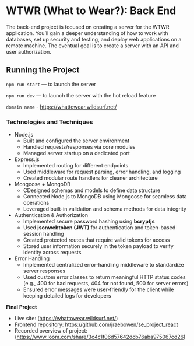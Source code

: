 # WTWR (What to Wear?): Back End

The back-end project is focused on creating a server for the WTWR application. You’ll gain a deeper understanding of how to work with databases, set up security and testing, and deploy web applications on a remote machine. The eventual goal is to create a server with an API and user authorization.

## Running the Project

`npm run start` — to launch the server

`npm run dev` — to launch the server with the hot reload feature

`domain name` - https://whattowear.wildsurf.net/

### Technologies and Techniques

- Node.js
  - Built and configured the server environment
  - Handled requests/responses via core modules
  - Managed server startup on a dedicated port
- Express.js
  - Implemented routing for different endpoints
  - Used middleware for request parsing, error handling, and logging
  - Created modular route handlers for cleaner architecture
- Mongoose + MongoDB
  - CDesigned schemas and models to define data structure
  - Connected Node.js to MongoDB using Mongoose for seamless data operations
  - Leveraged built-in validation and schema methods for data integrity
- Authentication & Authorization
  - Implemented secure password hashing using **bcryptjs**
  - Used **jsonwebtoken (JWT)** for authentication and token-based session handling
  - Created protected routes that require valid tokens for access
  - Stored user information securely in the token payload to verify identity across requests
- Error Handling
  - Implemented centralized error-handling middleware to standardize server responses
  - Used custom error classes to return meaningful HTTP status codes (e.g., 400 for bad requests, 404 for not found, 500 for server errors)
  - Ensured error messages were user-friendly for the client while keeping detailed logs for developers

**Final Project**

- Live site: (https://whattowear.wildsurf.net/)
- Frontend repository: https://github.com/jraebowen/se_project_react
- Recorded overview of project: (https://www.loom.com/share/3c4c1f06d57642dcb76aba975067cd26)
